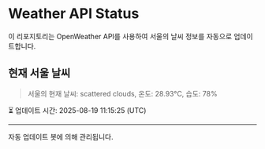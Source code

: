 
# Weather API Status

이 리포지토리는 OpenWeather API를 사용하여 서울의 날씨 정보를 자동으로 업데이트합니다.

## 현재 서울 날씨
> 서울의 현재 날씨: scattered clouds, 온도: 28.93°C, 습도: 78%

⏳ 업데이트 시간: 2025-08-19 11:15:25 (UTC)

---
자동 업데이트 봇에 의해 관리됩니다.
